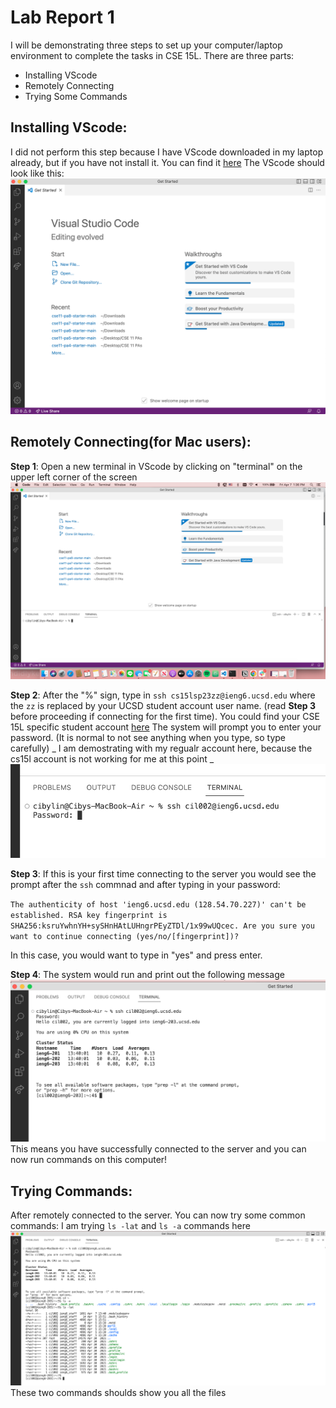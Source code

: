# Lab Report 1 
I will be demonstrating three steps to set up your computer/laptop environment to complete the tasks in CSE 15L. There are three parts:
- Installing VScode
- Remotely Connecting
- Trying Some Commands

## Installing VScode:
I did not perform this step because I have VScode downloaded in my laptop already, but if you have not install it. You can find it [here](https://code.visualstudio.com/)
The VScode should look like this: ![Image](VSCode_ss.png)

## Remotely Connecting(for Mac users):
**Step 1**: Open a new terminal in VScode by clicking on "terminal" on the upper left corner of the screen
![Image](VSterminal_ss.png)


**Step 2**: After the "%" sign, type in `ssh cs15lsp23zz@ieng6.ucsd.edu` where the `zz` is replaced by your UCSD student account user name. (read **Step 3** before proceeding if connecting for the first time).
You could find your CSE 15L specific student account [here](https://sdacs.ucsd.edu/~icc/index.php)
The system will prompt you to enter your password. (It is normal to not see anything when you type, so type carefully)
_ I am demostrating with my regualr account here, because the cs15l account is not working for me at this point _
![Image](ssh_username_ps.png)


**Step 3**: If this is your first time connecting to the server you would see the prompt after the `ssh` commnad and after typing in your password:

`The authenticity of host 'ieng6.ucsd.edu (128.54.70.227)' can't be established.
RSA key fingerprint is SHA256:ksruYwhnYH+sySHnHAtLUHngrPEyZTDl/1x99wUQcec.
Are you sure you want to continue connecting (yes/no/[fingerprint])? `

In this case, you would want to type in "yes" and press enter.


**Step 4**: The system would run and print out the following message
![Image](remoteconntect_success.png)
This means you have successfully connected to the server and you can now run commands on this computer!

## Trying Commands:
After remotely connected to the server. You can now try some common commands:
I am trying `ls -lat` and `ls -a` commands here
![Image](tryingcommands.png)
These two commands shoulds show you all the files 




